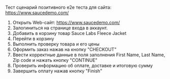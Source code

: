 Тест сценарий позитивного e2e теста для сайта: https://www.saucedemo.com/
1. Открыть Web-сайт: https://www.saucedemo.com/
2. Залогиниться на странице входа в аккаунт.
3. Добавить в корзину товар Sauce Labs Fleece Jacket
4. Перейти в корзину
5. Выполнить проверку товара и его цены
6. Оформить заказ нажав на кнопку "CHECKOUT"
7. Ввести корректные данные в поля заполнения First Name, Last Name, Zip code и нажать кнопку "CONTINUE"
8. Проверить информацию об оплате, доставке и итоговую сумму
9. Завершить оплату нажав кнопку "Finish"
